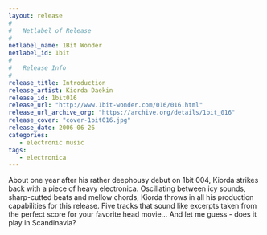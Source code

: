 ```yaml
---
layout: release
#
#   Netlabel of Release
#
netlabel_name: 1Bit Wonder
netlabel_id: 1bit
#
#   Release Info
#
release_title: Introduction
release_artist: Kiorda Daekin
release_id: 1bit016
release_url: "http://www.1bit-wonder.com/016/016.html"
release_url_archive_org: "https://archive.org/details/1bit_016"
release_cover: "cover-1bit016.jpg"
release_date: 2006-06-26
categories:
   - electronic music
tags:
   - electronica
---
```

About one year after his rather deephousy debut on 1bit 004, Kiorda strikes back with a piece of heavy electronica. Oscillating between icy sounds, sharp-cutted beats and mellow chords, Kiorda throws in all his production capabilities for this release. Five tracks that sound like excerpts taken from the perfect score for your favorite head movie... And let me guess - does it play in Scandinavia?